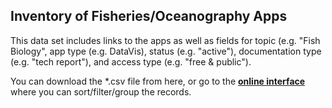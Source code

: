 
## Inventory of Fisheries/Oceanography Apps

This data set includes links to the apps as well as fields for topic (e.g. "Fish Biology", app type (e.g. DataVis), status (e.g. "active"), documentation type (e.g. "tech report"), and access type (e.g. "free & public").

You can download the *.csv file from here, or go to the [**online interface**](http://solv.ca/GreyFish/index.html) where you can sort/filter/group the records.


